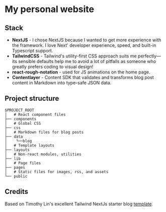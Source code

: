 # My personal website

## Stack

- **NextJS** - I chose NextJS because I wanted to get more experience with the framework. I love Next' developer experience, speed, and built-in Typescript support.
- **TailwindCSS** - Tailwind's utility-first CSS approach suits me perfectly—its sensible defaults help me to avoid a lot of pitfalls as someone who greatly prefers coding to visual design!
- **react-rough-notation** - used for JS animations on the home page.
- **Contentlayer** - Content SDK that validates and transforms blog post content in Markdown into type-safe JSON data.

## Project structure

```
$PROJECT_ROOT
│   # React component files
├── components
│   # Global CSS
├── css
│   # Markdown files for blog posts
├── data
│    └──blog
│   # Template layouts
├── layouts
│   # Non-react modules, utilities
├── lib
│   # Page files
├── pages
│   # Static files for images, rss, and assets
└── public
```

## Credits

Based on Timothy Lin's excellent Tailwind NextJs starter blog [template](https://github.com/timlrx/tailwind-nextjs-starter-blog/).
